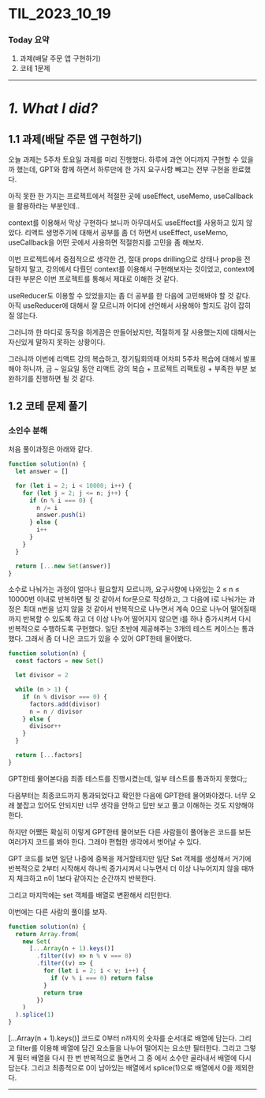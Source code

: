 # TIL_2023_10_19

### Today 요약

1. 과제(배달 주문 앱 구현하기)
2. 코테 1문제

---

# **_1. What I did?_**

## 1.1 과제(배달 주문 앱 구현하기)

오늘 과제는 5주차 토요일 과제를 미리 진행했다. 하루에 과연 어디까지 구현할 수 있을까 했는데, GPT와 함께 하면서 하루만에 한 가지 요구사항 빼고는 전부 구현을 완료했다.

아직 못한 한 가지는 프로젝트에서 적절한 곳에 useEffect, useMemo, useCallback을 활용하라는 부분인데..

context를 이용해서 막상 구현하다 보니까 아무데서도 useEffect를 사용하고 있지 않았다. 리액트 생명주기에 대해서 공부를 좀 더 하면서 useEffect, useMemo, useCallback을 어떤 곳에서 사용하면 적절한지를 고민을 좀 해보자.

이번 프로젝트에서 중점적으로 생각한 건, 절대 props drilling으로 상태나 prop을 전달하지 말고, 강의에서 다뤘던 context를 이용해서 구현해보자는 것이었고, context에 대한 부분은 이번 프로젝트를 통해서 제대로 이해한 것 같다.

useReducer도 이용할 수 있었을지는 좀 더 공부를 한 다음에 고민해봐야 할 것 같다. 아직 useReducer에 대해서 잘 모르니까 어디에 선언해서 사용해야 할지도 감이 잡히질 않는다.

그러니까 한 마디로 동작을 하게끔은 만들어놨지만, 적절하게 잘 사용했는지에 대해서는 자신있게 말하지 못하는 상황이다.

그러니까 이번에 리액트 강의 복습하고, 정기팀회의때 어차피 5주차 복습에 대해서 발표해야 하니까, 금 ~ 일요일 동안 리액트 강의 복습 + 프로젝트 리팩토링 + 부족한 부분 보완하기를 진행하면 될 것 같다.

## 1.2 코테 문제 풀기

### 소인수 분해

처음 풀이과정은 아래와 같다.

```jsx
function solution(n) {
  let answer = []

  for (let i = 2; i < 10000; i++) {
    for (let j = 2; j <= n; j++) {
      if (n % i === 0) {
        n /= i
        answer.push(i)
      } else {
        i++
      }
    }
  }

  return [...new Set(answer)]
}
```

소수로 나눠가는 과정이 얼마나 필요할지 모르니까, 요구사항에 나와있는 2 ≤ n ≤ 10000번 이내로 반복하면 될 것 같아서 for문으로 작성하고, 그 다음에 i로 나눠가는 과정은 최대 n번을 넘지 않을 것 같아서 반복적으로 나누면서 계속 0으로 나누어 떨어질때까지 반복할 수 있도록 하고 더 이상 나누어 떨어지지 않으면 i를 하나 증가시켜서 다시 반복적으로 수행하도록 구현했다. 일단 초반에 제공해주는 3개의 테스트 케이스는 통과했다. 그래서 좀 더 나은 코드가 있을 수 있어 GPT한테 물어봤다.

```jsx
function solution(n) {
  const factors = new Set()

  let divisor = 2

  while (n > 1) {
    if (n % divisor === 0) {
      factors.add(divisor)
      n = n / divisor
    } else {
      divisor++
    }
  }

  return [...factors]
}
```

GPT한테 물어본다음 최종 테스트를 진행시켰는데, 일부 테스트를 통과하지 못했다;;

다음부터는 최종코드까지 통과되었다고 확인한 다음에 GPT한테 물어봐야겠다. 너무 오래 붙잡고 있어도 안되지만 너무 생각을 안하고 답만 보고 풀고 이해하는 것도 지양해야 한다.

하지만 어쨌든 확실히 이렇게 GPT한테 물어보든 다른 사람들이 풀어놓은 코드를 보든 여러가지 코드를 봐야 한다. 그래야 편협한 생각에서 벗어날 수 있다.

GPT 코드를 보면 일단 나중에 중복을 제거할테지만 일단 Set 객체를 생성해서 거기에 반복적으로 2부터 시작해서 하나씩 증가시켜서 나누면서 더 이상 나누어지지 않을 때까지 체크하고 n이 1보다 같아지는 순간까지 반복한다.

그리고 마지막에는 set 객체를 배열로 변환해서 리턴한다.

이번에는 다른 사람의 풀이를 보자.

```jsx
function solution(n) {
  return Array.from(
    new Set(
      [...Array(n + 1).keys()]
        .filter((v) => n % v === 0)
        .filter((v) => {
          for (let i = 2; i < v; i++) {
            if (v % i === 0) return false
          }
          return true
        })
    )
  ).splice(1)
}
```

[...Array(n + 1).keys()] 코드로 0부터 n까지의 숫자를 순서대로 배열에 담는다. 그리고 filter를 이용해 배열에 담긴 요소들을 나누어 떨어지는 요소만 필터한다. 그리고 그렇게 필터 배열을 다시 한 번 반복적으로 돌면서 그 중 에서 소수만 골라내서 배열에 다시 담는다. 그리고 최종적으로 0이 남아있는 배열에서 splice(1)으로 배열에서 0을 제외한다.

---
